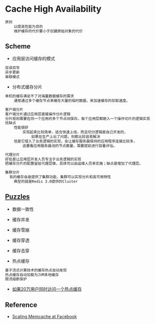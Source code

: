 # Cache High Availability

```md
原则
	以提高性能为目的
	维护缓存的代价要小于创建原始对象的代价
```

## Scheme
* 应用层访问缓存的模式
```md
双读双写
异步更新
串联模式
```
* 分布式缓存分片
```md
单机的缓存满足不了对海量数据缓存的需求
	通常通过多个缓存节点来缓存大量的临时数据，来加速缓存的存取速度。
```
```md
客户端分片
客户端分片通过应用层直接操作分片逻辑
分片规则需要在同一个应用的多个节点间保存，每个应用层都嵌入一个操作切片的逻辑实现
优缺点
	性能很好
		实现起来比较简单，适合快速上线，而且切分逻辑是自己开发的，
			如果在生产上出了问题，则都比较容易解决
	但是它侵入了业务逻辑的实现，会让缓存服务器保持的应用程序连接比较多，
		这要看应用服务器池的节点数量，需要提前进行容量评估。
```
```md
代理分片
好处是让应用层开发人员专注于业务逻辑的实现
把缓存分片的配置留给代理层做，具体可以由运维人员来实施；缺点是增加了代理层。
```
```md
集群分片
  有的缓存自身提供了集群功能，集群可以实现分片和高可用特性
	典型的就是Redis 3.0提供的Cluster
```
## [Puzzles](puzzles.md)
* 数据一致性
* 缓存并发
* 缓存雪崩
* 缓存穿透
* 缓存击穿

* 热点缓存 
```md
基于流式计算技术的缓存热点自动发现
热点缓存自动加载为JVM本地缓存
限流熔断保护  
```
* [如果20万用户同时访问一个热点缓存](https://juejin.im/post/5c448670e51d455bd36b67f9)

## Reference
* [Scaling Memcache at Facebook](https://blog.csdn.net/zjsyhjh/article/details/45151897)

